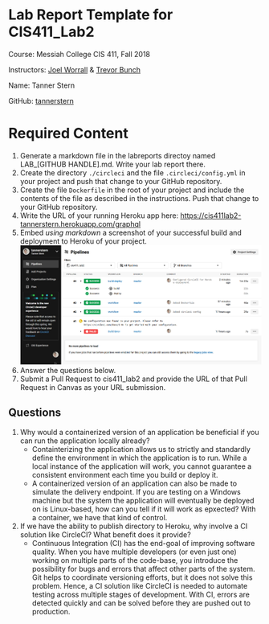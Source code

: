 # Lab Report Template for CIS411_Lab2
Course: Messiah College CIS 411, Fall 2018

Instructors: [Joel Worrall](https://github.com/tangollama) & [Trevor Bunch](https://github.com/trevordbunch)

Name: Tanner Stern

GitHub: [tannerstern](https://github.com/tannerstern)

# Required Content

1. Generate a markdown file in the labreports directoy named LAB_[GITHUB HANDLE].md. Write your lab report there.
2. Create the directory ```./circleci``` and the file ```.circleci/config.yml``` in your project and push that change to your GitHub repository.
3. Create the file ```Dockerfile``` in the root of your project and include the contents of the file as described in the instructions. Push that change to your GitHub repository.
4. Write the URL of your running Heroku app here: https://cis411lab2-tannerstern.herokuapp.com/graphql
5. Embed _using markdown_ a screenshot of your successful build and deployment to Heroku of your project.
![Build and Deploy](../assets/screenshot_builddeploy.png)
6. Answer the questions below.
7. Submit a Pull Request to cis411_lab2 and provide the URL of that Pull Request in Canvas as your URL submission.

## Questions
1. Why would a containerized version of an application be beneficial if you can run the application locally already?
   * Containterizing the application allows us to strictly and standardly define the environment in which the application is to run. While a local instance of the application will work, you cannot guarantee a consistent environment each time you build or deploy it.
   * A containerized version of an application can also be made to simulate the delivery endpoint. If you are testing on a Windows machine but the system the application will eventually be deployed on is Linux-based, how can you tell if it will work as epxected? With a container, we have that kind of control.
2. If we have the ability to publish directory to Heroku, why involve a CI solution like CircleCI? What benefit does it provide?
   * Continuous Integration (CI) has the end-goal of improving software quality. When you have multiple developers (or even just one) working on multiple parts of the code-base, you introduce the possibility for bugs and errors that affect other parts of the system. Git helps to coordinate versioning efforts, but it does not solve this problem. Hence, a CI solution like CircleCI is needed to automate testing across multiple stages of development. With CI, errors are detected quickly and can be solved before they are pushed out to production.